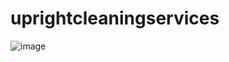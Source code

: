 # uprightcleaningservices
![image](https://github.com/user-attachments/assets/e441a8db-f426-4767-927b-4c78ecbc3cbd)
